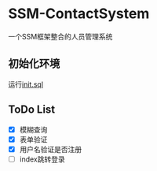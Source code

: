 # SSM-ContactSystem

一个SSM框架整合的人员管理系统

## 初始化环境

运行[init.sql](https://github.com/varz1/SSM-ContactSystem/blob/main/init.sql)

## ToDo List

- [x] 模糊查询
- [x] 表单验证
- [x] 用户名验证是否注册
- [ ] index跳转登录
